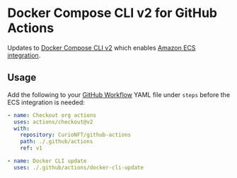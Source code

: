 # Docker Compose CLI v2 for GitHub Actions
Updates to [Docker Compose CLI v2](https://docs.docker.com/compose/cli-command/) which enables
[Amazon ECS integration](https://docs.docker.com/cloud/ecs-integration/).

## Usage

Add the following to your [GitHub Workflow](https://docs.github.com/en/actions/learn-github-actions) YAML file under
`steps` before the ECS integration is needed:

```yaml
- name: Checkout org actions
  uses: actions/checkout@v2
  with:
    repository: CurioNFT/github-actions
    path: ./.github/actions
    ref: v1

- name: Docker CLI update
  uses: ./.github/actions/docker-cli-update
```
